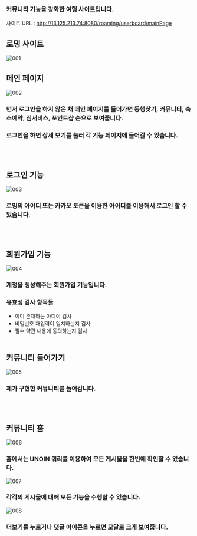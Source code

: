 
### 커뮤니티 기능을 강화한 여행 사이트입니다.

사이트 URL : http://13.125.213.74:8080/roaming/userboard/mainPage

## 로밍 사이트
![001](https://user-images.githubusercontent.com/131675760/261490289-adddcd82-df6f-41ff-b682-2b5128c43871.png)

## 메인 페이지
![002](https://user-images.githubusercontent.com/131675760/261490308-5830faf0-c5fb-4ae4-9da9-8d242151ad8d.png)
### 먼저 로그인을 하지 않은 채 메인 페이지를 들어가면 동행찾기, 커뮤니티, 숙소예약, 짐서비스, 포인트샵 순으로 보여줍니다.
### 로그인을 하면 상세 보기를 눌러 각 기능 페이지에 들어갈 수 있습니다.
<br/><br/>

## 로그인 기능
![003](https://user-images.githubusercontent.com/131675760/261490419-0c90a7d1-1aa7-41d2-9e85-540d1389f80f.png)
### 로밍의 아이디 또는 카카오 토큰을 이용한 아이디를 이용해서 로그인 할 수 있습니다.
<br/><br/>

## 회원가입 기능
![004](https://user-images.githubusercontent.com/131675760/261490381-f742727c-33ca-4661-b3df-3f4ad72ba587.png)
### 계정을 생성해주는 회원가입 기능입니다.<br/>
### 유효성 검사 항목들
* 이미 존재하는 아디이 검사
* 비밀번호 재입력이 일치하는지 검사
* 필수 약관 내용에 동의하는지 검사
<br/><br/>

## 커뮤니티 들어가기
![005](https://user-images.githubusercontent.com/131675760/261494443-fd0045d1-ddd4-4452-9b81-7c3ebc1fe7f4.png)
### 제가 구현한 커뮤니티를 들어갑니다.
<br/><br/>

## 커뮤니티 홈
![006](https://user-images.githubusercontent.com/131675760/261494491-c4cb123b-5134-4623-a577-12c5d1ddf099.png)
### 홈에서는 UNOIN 쿼리를 이용하여 모든 게시물을 한번에 확인할 수 있습니다.
![007](https://user-images.githubusercontent.com/131675760/261494782-5591689f-1c75-42ec-acc9-1fd1b458ea0b.png)
### 각각의 게시물에 대해 모든 기능을 수행할 수 있습니다.
![008](https://user-images.githubusercontent.com/131675760/261494795-a66040a3-70d1-44d5-9791-f015c2efbfd1.png)
### 더보기를 누르거나 댓글 아이콘을 누르면 모달로 크게 보여줍니다.
